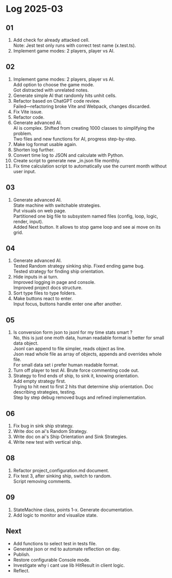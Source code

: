 # Log 2025-03

## 01

1. Add check for already attacked cell.  
   Note: Jest test only runs with correct test name (x.test.ts).
2. Implement game modes: 2 players, player vs AI.

## 02

1. Implement game modes: 2 players, player vs AI.  
   Add option to choose the game mode.  
   Got distracted with unrelated notes.
2. Generate simple AI that randomly hits unhit cells.
3. Refactor based on ChatGPT code review.  
   Failed—refactoring broke Vite and Webpack, changes discarded.
4. Fix Vite issue.
5. Refactor code.
6. Generate advanced AI.  
   AI is complex. Shifted from creating 1000 classes to simplifying the problem.  
   Two files and new functions for AI, progress step-by-step.
7. Make log format usable again.
8. Shorten log further.
9. Convert time log to JSON and calculate with Python.
10. Create script to generate new \_in.json file monthly.
11. Fix time calculation script to automatically use the current month without user input.

## 03

1. Generate advanced AI.  
   State machine with switchable strategies.  
   Put visuals on web page.  
   Partitioned one big file to subsystem named files (config, loop, logic, render, input).  
   Added Next button. It allows to stop game loop and see ai move on its grid.

## 04

1. Generate advanced AI.  
   Tested Random strategy sinking ship. Fixed ending game bug.  
   Tested strategy for finding ship orientation.
2. Hide inputs in ai turn.  
   Improved logging in page and console.  
   Improved project docs structure.
3. Sort type files to type folders.
4. Make buttons react to enter.  
   Input focus, buttons handle enter one after another.

## 05

1. Is conversion form json to jsonl for my time stats smart ?  
   No, this is just one moth data, human readable format is better for small data object.  
   Jsonl can append to file simpler, reads object as line.  
   Json read whole file as array of objects, appends and overrides whole file.  
   For small data set i prefer human readable format.
2. Turn off player to test AI. Brute force commenting code out.
3. Strategy to find ends of ship, to sink it, knowing orientation.  
   Add empty strategy first.  
   Trying to hit next to first 2 hits that determine ship orientation.
   Doc describing strategies, testing.  
   Step by step debug removed bugs and refined implementation.

## 06

1. Fix bug in sink ship strategy.
2. Write doc on ai's Random Strategy.
3. Write doc on ai's Ship Orientation and Sink Strategies.
4. Write new test with vertical ship.

## 08

1. Refactor project_configuration.md document.
2. Fix test 3, after sinking ship, switch to random.  
   Script removing comments.

## 09

1. StateMachine class, points 1-x. Generate documentation.
2. Add logic to monitor and visualize state.

## Next

- Add functions to select test in tests file.
- Generate json or md to automate reflection on day.
- Publish.
- Restore configurable Console mode.
- Investigate why i cant use lib HitResult in client logic.
- Reflect.
